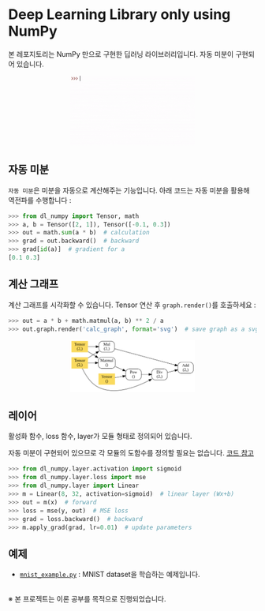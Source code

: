 # Deep Learning Library only using NumPy

본 레포지토리는 NumPy 만으로 구현한 딥러닝 라이브러리입니다. 자동 미분이 구현되어 있습니다.

<p align="center">
  <img width="50%" src="assets/short.gif">
</p>


## 자동 미분

`자동 미분`은 미분을 자동으로 계산해주는 기능입니다. 아래 코드는 자동 미분을 활용해 역전파를 수행합니다 :

```python
>>> from dl_numpy import Tensor, math
>>> a, b = Tensor([2, 1]), Tensor([-0.1, 0.3])
>>> out = math.sum(a * b)  # calculation
>>> grad = out.backward()  # backward
>>> grad[id(a)]  # gradient for a
[0.1 0.3]
```



## 계산 그래프

계산 그래프를 시각화할 수 있습니다. Tensor 연산 후 `graph.render()`를 호출하세요 :

```python
>>> out = a * b + math.matmul(a, b) ** 2 / a
>>> out.graph.render('calc_graph', format='svg')  # save graph as a svg file
```

<p align="center">
  <img width="50%" src="assets/calc_graph.svg">
</p>




## 레이어

활성화 함수, loss 함수, layer가 모듈 형태로 정의되어 있습니다.

자동 미분이 구현되어 있으므로 각 모듈의 도함수를 정의할 필요는 없습니다. [코드 참고](dl_numpy/layer/activation.py)

```python
>>> from dl_numpy.layer.activation import sigmoid
>>> from dl_numpy.layer.loss import mse
>>> from dl_numpy.layer import Linear
>>> m = Linear(8, 32, activation=sigmoid)  # linear layer (Wx+b)
>>> out = m(x)  # forward
>>> loss = mse(y, out)  # MSE loss
>>> grad = loss.backward()  # backward
>>> m.apply_grad(grad, lr=0.01)  # update parameters
```

## 예제

- [`mnist_example.py`](mnist_example.py) : MNIST dataset을 학습하는 예제입니다.

##


※ 본 프로젝트는 이론 공부를 목적으로 진행되었습니다.
